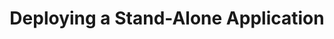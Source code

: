 ---
title: Deploying a Stand-Alone Application
description: LinuxFoundation
sidebar:
  order: 11
tableOfContents:
  minHeadingLevel: 2
  maxHeadingLevel: 4
---